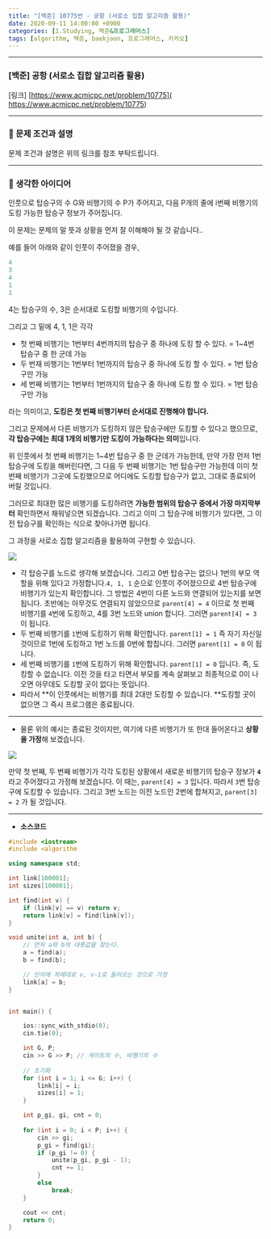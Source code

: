 ```yaml
---
title: "[백준] 10775번 - 공항 (서로소 집합 알고리즘 활용)"
date: 2020-09-11 14:00:00 +0900
categories: [1.Studying, 백준&프로그래머스]
tags: [algorithm, 백준, baekjoon, 프로그래머스, 카카오]
---
```




------

### **[백준] 공항 (서로소 집합 알고리즘 활용)**

[링크] [https://www.acmicpc.net/problem/10775]( https://www.acmicpc.net/problem/10775)

---

### **💎 문제 조건과 설명**

문제 조건과 설명은 위의 링크를 참조 부탁드립니다.

------



### **🚀 생각한 아이디어**

인풋으로 탑승구의 수 G와 비행기의 수 P가 주어지고, 다음 P개의 줄에 i번째 비행기의 도킹 가능한 탑승구 정보가 주어집니다.

이 문제는 문제의 말 뜻과 상황을 먼저 잘 이해해야 될 것 같습니다..

예를 들어 아래와 같이 인풋이 주어졌을 경우,

```c++
4
3
4
1
1
```

4는 탑승구의 수, 3은 순서대로 도킹할 비행기의 수입니다.

그리고 그 밑에 4, 1, 1은 각각

* 첫 번째 비행기는 1번부터 4번까지의 탑승구 중 하나에 도킹 할 수 있다. = 1~4번 탑승구 중 한 군데 가능
* 두 번재 비행기는 1번부터 1번까지의 탑승구 중 하나에 도킹 할 수 있다. = 1번 탑승구만 가능
* 세 번째 비행기는 1번부터 1번까지의 탑승구 중 하나에 도킹 할 수 있다. = 1번 탑승구만 가능

라는 의미이고, **도킹은 첫 번째 비행기부터 순서대로 진행해야 합니다.**

그리고 문제에서 다른 비행기가 도킹하지 않은 탑승구에만 도킹할 수 있다고 했으므로, **각 탑승구에는 최대 1개의 비행기만 도킹이 가능하다는 의미**입니다.

위 인풋에서 첫 번째 비행기는 1~4번 탑승구 중 한 군데가 가능한데, 만약 가장 먼저 1번 탑승구에 도킹을 해버린다면, 그 다음 두 번째 비행기는 1번 탑승구만 가능한데 이미 첫 번째 비행기가 그곳에 도킹했으므로 어디에도 도킹할 탑승구가 없고, 그대로 종료되어 버릴 것입니다.

그러므로 최대한 많은 비행기를 도킹하려면 **가능한 범위의 탑승구 중에서 가장 마지막부터** 확인하면서 채워넣으면 되겠습니다. 그리고 이미 그 탑승구에 비행기가 있다면, 그 이전 탑승구를 확인하는 식으로 찾아나가면 됩니다.

그 과정을 서로소 집합 알고리즘을 활용하여 구현할 수 있습니다.

![](https://i.imgur.com/IqfCH4x.png)

* 각 탑승구를 노드로 생각해 보겠습니다. 그리고 0번 탑승구는 없으나 1번의 부모 역할을 위해 있다고 가정합니다.`4, 1, 1` 순으로 인풋이 주어졌으므로 4번 탑승구에 비행기가 있는지 확인합니다. 그 방법은 4번이 다른 노드와 연결되어 있는지를 보면 됩니다. 초반에는 아무것도 연결되지 않았으므로 `parent[4] = 4` 이므로 첫 번째 비행기를 `4`번에 도킹하고, 4를 3번 노드와 union 합니다. 그러면 `parent[4] = 3`이 됩니다.
* 두 번째 비행기를 `1`번에 도킹하기 위해 확인합니다. `parent[1] = 1` 즉 자기 자신일 것이므로 1번에 도킹하고 1번 노드를 0번에 합칩니다. 그러면 `parent[1] = 0` 이 됩니다.
* 세 번째 비행기를 `1`번에 도킹하기 위해 확인합니다. `parent[1] = 0` 입니다. 즉, 도킹할 수 없습니다. 이전 것을 타고 타면서 부모를 계속 살펴보고 최종적으로 0이 나오면 아무데도 도킹할 곳이 없다는 뜻입니다.
* 따라서 **이 인풋에서는 비행기를 최대 2대만 도킹할 수 있습니다. **도킹할 곳이 없으면 그 즉시 프로그램은 종료됩니다.

------

* 물론 위의 예시는 종료된 것이지만, 여기에 다른 비행기가 또 한대 들어온다고 **상황을 가정**해 보겠습니다.

![](https://i.imgur.com/g272PEv.png)

만약 첫 번째, 두 번째 비행기가 각각 도킹된 상황에서 새로운 비행기의 탑승구 정보가 **`4`** 라고 주어졌다고 가정해 보겠습니다. 이 때는, `parent[4] = 3` 입니다. 따라서 `3`번 탑승구에 도킹할 수 있습니다. 그리고 3번 노드는 이전 노드인 2번에 합쳐지고, `parent[3] = 2` 가 될 것입니다.

------

* **소스코드**

```c++
#include <iostream>
#include <algorithm

using namespace std;

int link[100001];
int sizes[100001];

int find(int v) {
	if (link[v] == v) return v;
	return link[v] = find(link[v]);
}

void unite(int a, int b) {
	// 먼저 a와 b의 대푯값을 찾는다.
	a = find(a);
	b = find(b);

	// 인자에 차례대로 v, v-1로 들어오는 것으로 가정
	link[a] = b;
}


int main() {

	ios::sync_with_stdio(0);
	cin.tie(0);

	int G, P;
	cin >> G >> P; // 게이트의 수, 비행기의 수
	
	// 초기화
	for (int i = 1; i <= G; i++) {
		link[i] = i;
		sizes[i] = 1;
	}

	int p_gi, gi, cnt = 0;
    
	for (int i = 0; i < P; i++) {
		cin >> gi;
		p_gi = find(gi);
		if (p_gi != 0) {
			unite(p_gi, p_gi - 1);
			cnt += 1;
		}
		else
			break;
	}

	cout << cnt;
	return 0;
}
```

